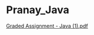 # Pranay_Java
[Graded Assignment  - Java (1).pdf](https://github.com/pranay260402/Pranay_Java/files/14632701/Graded.Assignment.-.Java.1.pdf)
